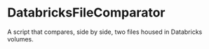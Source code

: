 # DatabricksFileComparator
A script that compares, side by side, two files housed in Databricks volumes.
